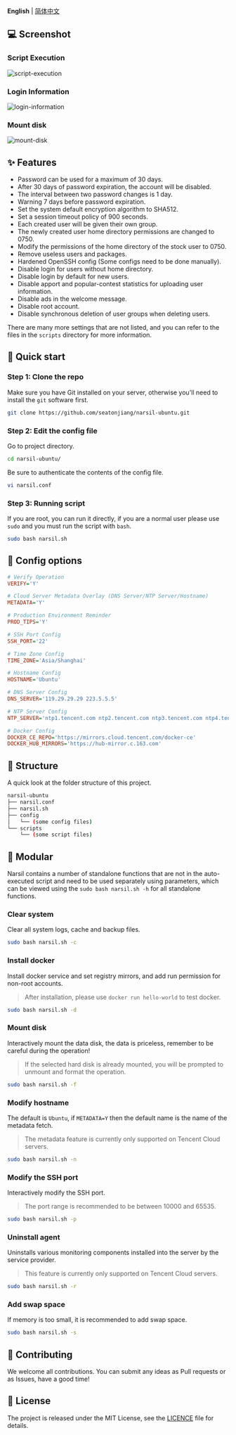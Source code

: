 **English** | [简体中文](README.zh-CN.md)

## 💻 Screenshot

### Script Execution

![script-execution](.github/script-execution.png)

### Login Information

![login-information](.github/login-information.png)

### Mount disk

![mount-disk](.github/mount-disk.png)

## ✨ Features

-   Password can be used for a maximum of 30 days.
-   After 30 days of password expiration, the account will be disabled.
-   The interval between two password changes is 1 day.
-   Warning 7 days before password expiration.
-   Set the system default encryption algorithm to SHA512.
-   Set a session timeout policy of 900 seconds.
-   Each created user will be given their own group.
-   The newly created user home directory permissions are changed to 0750.
-   Modify the permissions of the home directory of the stock user to 0750.
-   Remove useless users and packages.
-   Hardened OpenSSH config (Some configs need to be done manually).
-   Disable login for users without home directory.
-   Disable login by default for new users.
-   Disable apport and popular-contest statistics for uploading user information.
-   Disable ads in the welcome message.
-   Disable root account.
-   Disable synchronous deletion of user groups when deleting users.

There are many more settings that are not listed, and you can refer to the files in the `scripts` directory for more information.

## 🚀 Quick start

### Step 1: Clone the repo

Make sure you have Git installed on your server, otherwise you'll need to install the `git` software first.

```bash
git clone https://github.com/seatonjiang/narsil-ubuntu.git
```

### Step 2: Edit the config file

Go to project directory.

```bash
cd narsil-ubuntu/
```

Be sure to authenticate the contents of the config file.

```bash
vi narsil.conf
```

### Step 3: Running script

If you are root, you can run it directly, if you are a normal user please use `sudo` and you must run the script with `bash`.

```bash
sudo bash narsil.sh
```

## 📝 Config options

```ini
# Verify Operation
VERIFY='Y'

# Cloud Server Metadata Overlay (DNS Server/NTP Server/Hostname)
METADATA='Y'

# Production Environment Reminder
PROD_TIPS='Y'

# SSH Port Config
SSH_PORT='22'

# Time Zone Config
TIME_ZONE='Asia/Shanghai'

# Hostname Config
HOSTNAME='Ubuntu'

# DNS Server Config
DNS_SERVER='119.29.29.29 223.5.5.5'

# NTP Server Config
NTP_SERVER='ntp1.tencent.com ntp2.tencent.com ntp3.tencent.com ntp4.tencent.com ntp5.tencent.com'

# Docker Config
DOCKER_CE_REPO='https://mirrors.cloud.tencent.com/docker-ce'
DOCKER_HUB_MIRRORS='https://hub-mirror.c.163.com'
```

## 📂 Structure

A quick look at the folder structure of this project.

```bash
narsil-ubuntu
├── narsil.conf
├── narsil.sh
├── config
│   └── (some config files)
└── scripts
    └── (some script files)
```

## 🔨 Modular

Narsil contains a number of standalone functions that are not in the auto-executed script and need to be used separately using parameters, which can be viewed using the `sudo bash narsil.sh -h` for all standalone functions.

### Clear system

Clear all system logs, cache and backup files.

```bash
sudo bash narsil.sh -c
```

### Install docker

Install docker service and set registry mirrors, and add run permission for non-root accounts.

> After installation, please use `docker run hello-world` to test docker.

```bash
sudo bash narsil.sh -d
```

### Mount disk

Interactively mount the data disk, the data is priceless, remember to be careful during the operation!

> If the selected hard disk is already mounted, you will be prompted to unmount and format the operation.

```bash
sudo bash narsil.sh -f
```

### Modify hostname

The default is `Ubuntu`, if `METADATA=Y` then the default name is the name of the metadata fetch.

> The metadata feature is currently only supported on Tencent Cloud servers.

```bash
sudo bash narsil.sh -n
```

### Modify the SSH port

Interactively modify the SSH port.

> The port range is recommended to be between 10000 and 65535.

```bash
sudo bash narsil.sh -p
```

### Uninstall agent

Uninstalls various monitoring components installed into the server by the service provider.

> This feature is currently only supported on Tencent Cloud servers.

```bash
sudo bash narsil.sh -r
```

### Add swap space

If memory is too small, it is recommended to add swap space.

```bash
sudo bash narsil.sh -s
```

## 🤝 Contributing

We welcome all contributions. You can submit any ideas as Pull requests or as Issues, have a good time!

## 📃 License

The project is released under the MIT License, see the [LICENCE](https://github.com/seatonjiang/narsil-ubuntu/blob/main/LICENSE) file for details.
